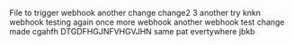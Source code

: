 File to trigger webhook
another change
change2
3
another try
knkn
webhook testing
again
once more
webhook
another webhook
test
change made
cgahfh
DTGDFHGJNFVHGVJHN
same pat evertywhere
jbkb
